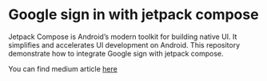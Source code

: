 # Google sign in with jetpack compose
Jetpack Compose is Android’s modern toolkit for building native UI. It simplifies and accelerates UI development on Android.
This repository demonstrate how to integrate Google sign with jetpack compose.

You can find medium article [here](https://hadiyarajesh.medium.com/integrate-google-sign-in-with-jetpack-compose-ui-9f52776542ab)
